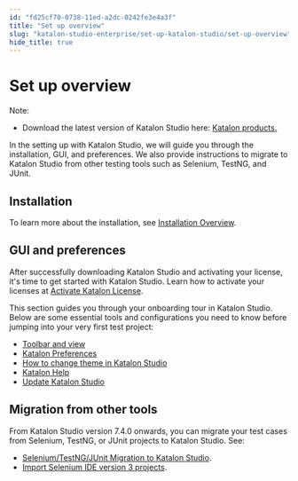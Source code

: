 ```yaml
---
id: "fd25cf70-0738-11ed-a2dc-0242fe3e4a3f"
title: "Set up overview"
slug: "katalon-studio-enterprise/set-up-katalon-studio/set-up-overview"
hide_title: true
---
```


# <a id="concept-988" class="anchor_top_offset"/><a id="ariaid-title1" class="anchor_top_offset"/>Set up overview

<div xmlns="http://www.w3.org/1999/xhtml" className="p"><div className="note note note_note"><span className="note__title">Note:</span> <ul className="ul"><li className="li"><p className="p">Download the latest version of Katalon Studio here: <a className="xref j-external-link" href="https://www.katalon.com/download/" target="_blank">Katalon products.</a></p></li></ul></div></div>
<p xmlns="http://www.w3.org/1999/xhtml" className="p">In the setting up with <span className="ph">Katalon Studio</span>, we will guide you through the installation, GUI, and preferences. We also provide instructions to migrate to <span className="ph">Katalon Studio</span> from other testing tools such as Selenium, TestNG, and JUnit.</p> 

## Installation

<p xmlns="http://www.w3.org/1999/xhtml" className="p">To learn more about the installation, see <a className="xref" href="/docs/katalon-studio-enterprise/set-up-katalon-studio/installation/installation-overview">Installation Overview</a>.</p> 

## GUI and preferences

<p xmlns="http://www.w3.org/1999/xhtml" className="p">After successfully downloading <span className="ph">Katalon Studio</span> and activating your license, it's time to get started with <span className="ph">Katalon Studio</span>. Learn how to activate your licenses at <a className="xref j-external-link" href="https://docs.katalon.com/docs/products-and-licenses/katalon-studio-enterprise-and-runtime-engine-licenses/activate-katalon-license" target="_blank">Activate Katalon License</a>.</p> 
<p xmlns="http://www.w3.org/1999/xhtml" className="p">This section guides you through your onboarding tour in <span className="ph">Katalon Studio</span>. Below are some essential tools and configurations you need to know before jumping into your very first test project:</p> 
<div xmlns="http://www.w3.org/1999/xhtml" className="p"><ul className="ul"><li className="li"><a className="xref" href="/docs/katalon-studio-enterprise/set-up-katalon-studio/toolbars-and-views#topic-888">Toolbar and view</a></li><li className="li"><a className="xref" href="/docs/katalon-studio-enterprise/set-up-katalon-studio/preferences/katalon-preferences"><span className="ph">Katalon</span> Preferences</a></li><li className="li"><a className="xref" href="/docs/katalon-studio-enterprise/set-up-katalon-studio/change-katalon-studio-theme">How to change theme in <span className="ph">Katalon Studio</span></a></li><li className="li"><a className="xref" href="/docs/katalon-studio-enterprise/set-up-katalon-studio/katalon-help"><span className="ph">Katalon</span> Help</a></li><li className="li"><a className="xref" href="/docs/katalon-studio-enterprise/set-up-katalon-studio/update-katalon-studio">Update <span className="ph">Katalon Studio</span></a></li></ul></div>

## Migration from other tools

<p xmlns="http://www.w3.org/1999/xhtml" className="p">From <span className="ph">Katalon Studio</span> version 7.4.0 onwards, you can migrate your test cases from Selenium, TestNG, or JUnit projects to <span className="ph">Katalon Studio</span>. See:</p> 
<div xmlns="http://www.w3.org/1999/xhtml" className="p"><ul className="ul"><li className="li"><a className="xref" href="/docs/katalon-studio-enterprise/set-up-katalon-studio/migration-from-other-tools/seleniumtestngjunit-migration-to-katalon-studio">Selenium/TestNG/JUnit Migration to <span className="ph">Katalon Studio</span></a>.</li><li className="li"><a className="xref" href="/docs/katalon-studio-enterprise/set-up-katalon-studio/migration-from-other-tools/import-selenium-ide-version-3-projects">Import Selenium IDE version 3 projects</a>.</li></ul></div>
